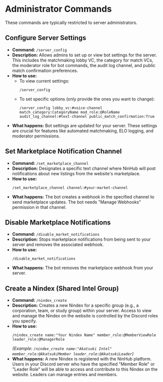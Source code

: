 # Administrator Commands

These commands are typically restricted to server administrators.

## Configure Server Settings

*   **Command:** `/server_config`
*   **Description:** Allows admins to set up or view bot settings for the server. This includes the matchmaking lobby VC, the category for match VCs, the moderator role for bot commands, the audit log channel, and public match confirmation preferences.
*   **How to use:**
    *   To view current settings:
        ```discord
        /server_config
        ```
    *   To set specific options (only provide the ones you want to change):
        ```discord
        /server_config lobby_vc:#voice-channel match_category:CategoryName mod_role:@RoleName audit_log_channel:#text-channel public_match_confirmation:True
        ```
*   **What happens:** Bot settings are updated for your server. These settings are crucial for features like automated matchmaking, ELO logging, and moderator permissions.

## Set Marketplace Notification Channel

*   **Command:** `/set_marketplace_channel`
*   **Description:** Designates a specific text channel where NinHub will post notifications about new listings from the website's marketplace.
*   **How to use:**
    ```discord
    /set_marketplace_channel channel:#your-market-channel
    ```
*   **What happens:** The bot creates a webhook in the specified channel to send marketplace updates. The bot needs "Manage Webhooks" permission in that channel.

## Disable Marketplace Notifications

*   **Command:** `/disable_market_notifications`
*   **Description:** Stops marketplace notifications from being sent to your server and removes the associated webhook.
*   **How to use:**
    ```discord
    /disable_market_notifications
    ```
*   **What happens:** The bot removes the marketplace webhook from your server.

## Create a Nindex (Shared Intel Group)

*   **Command:** `/nindex_create`
*   **Description:** Creates a new Nindex for a specific group (e.g., a corporation, team, or study group) within your server. Access to view and manage the Nindex on the website is controlled by the Discord roles you specify.
*   **How to use:**
    ```discord
    /nindex_create name:"Your Nindex Name" member_role:@MemberViewRole leader_role:@ManagerRole
    ```
    *(Example: `/nindex_create name:"Akatsuki Intel" member_role:@AkatsukiMember leader_role:@AkatsukiLeader`)*
*   **What happens:** A new Nindex is registered with the NinHub platform. Users in your Discord server who have the specified "Member Role" or "Leader Role" will be able to access and contribute to this Nindex on the website. Leaders can manage entries and members.